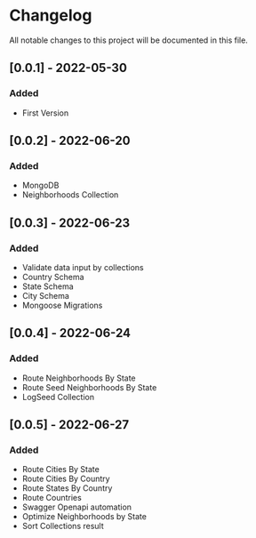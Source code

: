 # Changelog

All notable changes to this project will be documented in this file.

## [0.0.1] - 2022-05-30

### Added

- First Version

## [0.0.2] - 2022-06-20

### Added

- MongoDB
- Neighborhoods Collection

## [0.0.3] - 2022-06-23

### Added

- Validate data input by collections
- Country Schema
- State Schema
- City Schema
- Mongoose Migrations

## [0.0.4] - 2022-06-24

### Added

- Route Neighborhoods By State
- Route Seed Neighborhoods By State
- LogSeed Collection

## [0.0.5] - 2022-06-27

### Added

- Route Cities By State
- Route Cities By Country
- Route States By Country
- Route Countries
- Swagger Openapi automation
- Optimize Neighborhoods by State
- Sort Collections result
